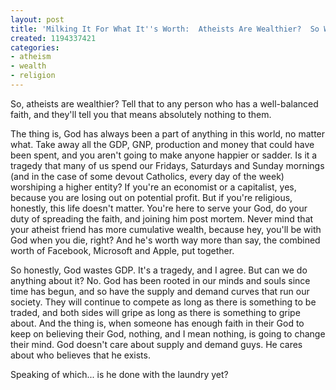 ```yaml
---
layout: post
title: 'Milking It For What It''s Worth:  Atheists Are Wealthier?  So What?'
created: 1194337421
categories:
- atheism
- wealth
- religion
---
```

So, atheists are wealthier?  Tell that to any person who has a well-balanced faith, and they'll tell you that means absolutely nothing to them.

The thing is, God has always been a part of anything in this world, no matter what.  Take away all the GDP, GNP, production and money that could have been spent, and you aren't going to make anyone happier or sadder.  Is it a tragedy that many of us spend our Fridays, Saturdays and Sunday mornings (and in the case of some devout Catholics, every day of the week) worshiping a higher entity?  If you're an economist or a capitalist, yes, because you are losing out on potential profit.  But if you're religious, honestly, this life doesn't matter.  You're here to serve your God, do your duty of spreading the faith, and joining him post mortem.  Never mind that your atheist friend has more cumulative wealth, because hey, you'll be with God when you die, right?  And he's worth way more than say, the combined worth of Facebook, Microsoft and Apple, put together.

So honestly, God wastes GDP.  It's a tragedy, and I agree.  But can we do anything about it?  No.  God has been rooted in our minds and souls since time has begun, and so have the supply and demand curves that run our society.  They will continue to compete as long as there is something to be traded, and both sides will gripe as long as there is something to gripe about.  And the thing is, when someone has enough faith in their God to keep on believing their God, nothing, and I mean nothing, is going to change their mind.  God doesn't care about supply and demand guys.  He cares about who believes that he exists.

Speaking of which... is he done with the laundry yet?
